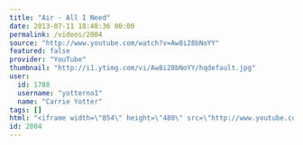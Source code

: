 ```yaml
---
title: "Air - All I Need"
date: 2013-07-11 18:48:36 00:00
permalink: /videos/2004
source: "http://www.youtube.com/watch?v=Aw8i28bNoYY"
featured: false
provider: "YouTube"
thumbnail: "http://i1.ytimg.com/vi/Aw8i28bNoYY/hqdefault.jpg"
user:
  id: 1788
  username: "yotterno1"
  name: "Carrie Yotter"
tags: []
html: "<iframe width=\"854\" height=\"480\" src=\"http://www.youtube.com/embed/Aw8i28bNoYY?wmode=transparent&feature=oembed\" frameborder=\"0\" allowfullscreen></iframe>"
id: 2004
---
```


